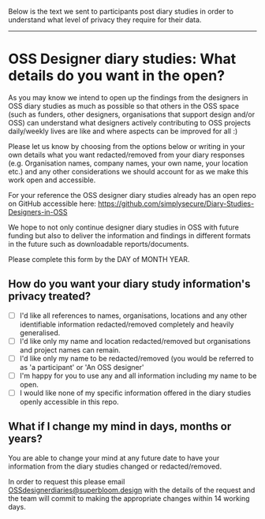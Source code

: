 Below is the text we sent to participants post diary studies in order to understand what level of privacy they require for their data.

---

# OSS Designer diary studies: What details do you want in the open?

As you may know we intend to open up the findings from the designers in OSS diary studies as much as possible so that others in the OSS space (such as funders, other designers, organisations that support design and/or OSS) can understand what designers actively contributing to OSS projects daily/weekly lives are like and where aspects can be improved for all :)

Please let us know by choosing from the options below or writing in your own details what you want redacted/removed from your diary responses (e.g. Organisation names, company names, your own name, your location etc.) and any other considerations we should account for as we make this work open and accessible.

For your reference the OSS designer diary studies already has an open repo on GitHub accessible here: https://github.com/simplysecure/Diary-Studies-Designers-in-OSS 

We hope to not only continue designer diary studies in OSS with future funding but also to deliver the information and findings in different formats in the future such as downloadable reports/documents.

Please complete this form by the DAY of MONTH YEAR.

## How do you want your diary study information's privacy treated?

- [ ] I'd like all references to names, organisations, locations and any other identifiable information redacted/removed completely and heavily generalised.
- [ ] I'd like only my name and location redacted/removed but organisations and project names can remain.
- [ ] I'd like only my name to be redacted/removed (you would be referred to as 'a participant' or 'An OSS designer'
- [ ] I'm happy for you to use any and all information including my name to be open.
- [ ] I would like none of my specific information offered in the diary studies openly accessible in this repo.

## What if I change my mind in days, months or years?

You are able to change your mind at any future date to have your information from the diary studies changed or redacted/removed. 

In order to request this please email OSSdesignerdiaries@superbloom.design with the details of the request and the team will commit to making the appropriate changes within 14 working days.

